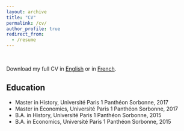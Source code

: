 ```yaml
---
layout: archive
title: "CV"
permalink: /cv/
author_profile: true
redirect_from:
  - /resume
---
```


<br>

Download my full CV in [English](https://bastientourenc.github.io/files/CV_Bastien_Tourenc_24-11_eng.pdf) or in [French](https://tourencbastien.github.iofiles/CV_Bastien_Tourenc_24-05_fr.pdf).

## Education

* Master in History, Université Paris 1 Panthéon Sorbonne, 2017
* Master in Economics, Université Paris 1 Panthéon Sorbonne, 2017
* B.A. in History, Université Paris 1 Panthéon Sorbonne, 2015
* B.A. in Economics, Université Paris 1 Panthéon Sorbonne, 2015
